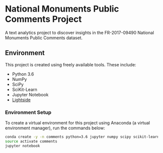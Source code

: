 # National Monuments Public Comments Project
A text analytics project to discover insights in the FR-2017-09490 National Monuments Public Comments dataset.

## Environment
This project is created using freely available tools. These include:
* Python 3.6
* NumPy
* SciPy
* SciKit-Learn
* Jupyter Notebook
* [Lightside](http://www.cs.cmu.edu/~cprose/LightSIDE.html)


### Environment Setup
To create a virtual environment for this project using Anaconda (a virtual environment manager), run the commands below:
```bash
conda create -y -n comments python=3.6 jupyter numpy scipy scikit-learn
source activate comments
jupyter notebook
```

